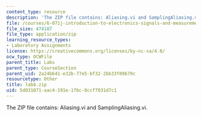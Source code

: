```yaml
---
content_type: resource
description: 'The ZIP file contains: Aliasing.vi and SamplingAliasing.vi.'
file: /courses/6-071j-introduction-to-electronics-signals-and-measurement-spring-2006/5d031071aac4191e1fbc8ccf7031d7c1_lab4.zip
file_size: 474187
file_type: application/zip
learning_resource_types:
- Laboratory Assignments
license: https://creativecommons.org/licenses/by-nc-sa/4.0/
ocw_type: OCWFile
parent_title: Labs
parent_type: CourseSection
parent_uid: 2a24b641-e32b-77e5-bf32-2bb33f09679c
resourcetype: Other
title: lab4.zip
uid: 5d031071-aac4-191e-1fbc-8ccf7031d7c1
---
```

The ZIP file contains: Aliasing.vi and SamplingAliasing.vi.